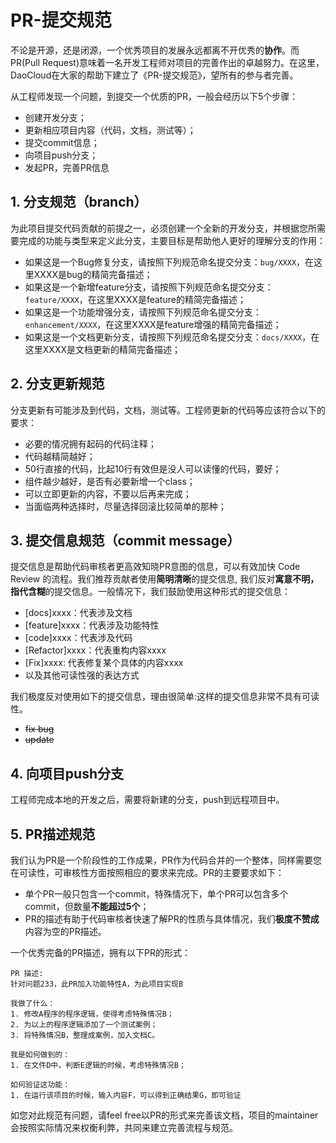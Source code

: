 # PR-提交规范

不论是开源，还是闭源，一个优秀项目的发展永远都离不开优秀的**协作**。而PR(Pull Request)意味着一名开发工程师对项目的完善作出的卓越努力。在这里，DaoCloud在大家的帮助下建立了《PR-提交规范》，望所有的参与者完善。

从工程师发现一个问题，到提交一个优质的PR，一般会经历以下5个步骤：

* 创建开发分支；
* 更新相应项目内容（代码，文档，测试等）；
* 提交commit信息；
* 向项目push分支；
* 发起PR，完善PR信息

## 1. 分支规范（branch）

为此项目提交代码贡献的前提之一，必须创建一个全新的开发分支，并根据您所需要完成的功能与类型来定义此分支，主要目标是帮助他人更好的理解分支的作用：

* 如果这是一个Bug修复分支，请按照下列规范命名提交分支：`bug/XXXX`，在这里XXXX是bug的精简完备描述；
* 如果这是一个新增feature分支，请按照下列规范命名提交分支：`feature/XXXX`，在这里XXXX是feature的精简完备描述；
* 如果这是一个功能增强分支，请按照下列规范命名提交分支：`enhancement/XXXX`，在这里XXXX是feature增强的精简完备描述；
* 如果这是一个文档更新分支，请按照下列规范命名提交分支：`docs/XXXX`，在这里XXXX是文档更新的精简完备描述；

## 2. 分支更新规范

分支更新有可能涉及到代码，文档，测试等。工程师更新的代码等应该符合以下的要求：

* 必要的情况拥有起码的代码注释；
* 代码越精简越好；
* 50行直接的代码，比起10行有效但是没人可以读懂的代码，要好；
* 组件越少越好，是否有必要新增一个class；
* 可以立即更新的内容，不要以后再来完成；
* 当面临两种选择时，尽量选择回滚比较简单的那种； 

## 3. 提交信息规范（commit message）

提交信息是帮助代码审核者更高效知晓PR意图的信息，可以有效加快 Code Review 的流程。我们推荐贡献者使用**简明清晰**的提交信息, 我们反对**寓意不明，指代含糊**的提交信息。一般情况下，我们鼓励使用这种形式的提交信息：

* [docs]xxxx：代表涉及文档
* [feature]xxxx：代表涉及功能特性
* [code]xxxx：代表涉及代码
* [Refactor]xxxx：代表重构内容xxxx
* [Fix]xxxx: 代表修复某个具体的内容xxxx
* 以及其他可读性强的表达方式

我们极度反对使用如下的提交信息，理由很简单:这样的提交信息非常不具有可读性。

* ~~fix bug~~
* ~~update~~

## 4. 向项目push分支

工程师完成本地的开发之后，需要将新建的分支，push到远程项目中。

## 5. PR描述规范

我们认为PR是一个阶段性的工作成果，PR作为代码合并的一个整体，同样需要您在可读性，可审核性方面按照相应的要求来完成。PR的主要要求如下：

* 单个PR一般只包含一个commit，特殊情况下，单个PR可以包含多个commit，但数量**不能超过5个**；
* PR的描述有助于代码审核者快速了解PR的性质与具体情况，我们**极度不赞成**内容为空的PR描述。

一个优秀完备的PR描述，拥有以下PR的形式：

```
PR 描述:
针对问题233，此PR加入功能特性A，为此项目实现B

我做了什么：
1. 修改A程序的程序逻辑，使得考虑特殊情况B；
2. 为以上的程序逻辑添加了一个测试案例；
3. 将特殊情况B，整理成案例，加入文档C。

我是如何做到的：
1. 在文件D中，判断E逻辑的时候，考虑特殊情况B；

如何验证这功能：
1. 在运行该项目的时候，输入内容F，可以得到正确结果G，即可验证

```

如您对此规范有问题，请feel free以PR的形式来完善该文档，项目的maintainer会按照实际情况来权衡利弊，共同来建立完善流程与规范。